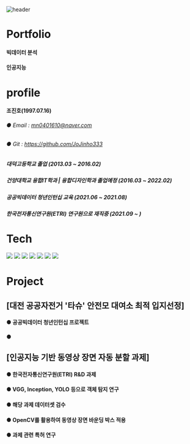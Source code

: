 ![header](https://capsule-render.vercel.app/api?type=slice&color=auto&height=300&section=header&text=Jinho&fontSize=90)

# Portfolio
#### 빅데이터 분석
#### 인공지능

# profile
#### 조진호(1997.07.16)
###### ● Email : mn0401610@naver.com
###### ● Git : https://github.com/JoJinho333
##### 대덕고등학교 졸업 (2013.03 ~ 2016.02)
##### 건양대학교 융합IT학과 | 융합디자인학과 졸업예정 (2016.03 ~ 2022.02)
##### 공공빅데이터 청년인턴십 교육 (2021.06 ~ 2021.08)
##### 한국전자통신연구원(ETRI) 연구원으로 재직중 (2021.09 ~ )

# Tech
<img src="https://img.shields.io/badge/Python-3766AB?style=flat-square&logo=Python&logoColor=white"/></a>
<img src="https://img.shields.io/badge/R-276DC3?style=flat-square&logo=R&logoColor=white"/></a>
<img src="https://img.shields.io/badge/MySQL-4479A1?style=flat-square&logo=MySQL&logoColor=white"/></a>
<img src="https://img.shields.io/badge/Java-007396?style=flat-square&logo=Java&logoColor=white"/></a>
<img src="https://img.shields.io/badge/C-A8B9CC?style=flat-square&logo=C&logoColor=white"/></a>
<img src="https://img.shields.io/badge/SpringBoot-6DB33F?style=flat-square&logo=Spring&logoColor=white"/></a>
<img src="https://img.shields.io/badge/Kotlin-7F52FF?style=flat-square&logo=Kotlin&logoColor=white"/></a>

# Project

## [대전 공공자전거 '타슈' 안전모 대여소 최적 입지선정]
#### ● 공공빅데이터 청년인턴십 프로젝트
#### ● 


## [인공지능 기반 동영상 장면 자동 분할 과제]
#### ● 한국전자통신연구원(ETRI) R&D 과제
#### ● VGG, Inception, YOLO 등으로 객체 탐지 연구
#### ● 해당 과제 데이터셋 검수
#### ● OpenCV를 활용하여 동영상 장면 바운딩 박스 적용
#### ● 과제 관련 특허 연구

